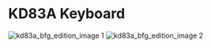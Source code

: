 # KD83A Keyboard

![kd83a_bfg_edition_image 1](https://user-images.githubusercontent.com/106651989/172527722-8062df0f-7556-4f4a-bd2c-e3417e557454.jpg)
![kd83a_bfg_edition_image 2](https://user-images.githubusercontent.com/106651989/172527729-35c2aef6-23f6-4703-b63f-b7bf321a27fd.jpg)
